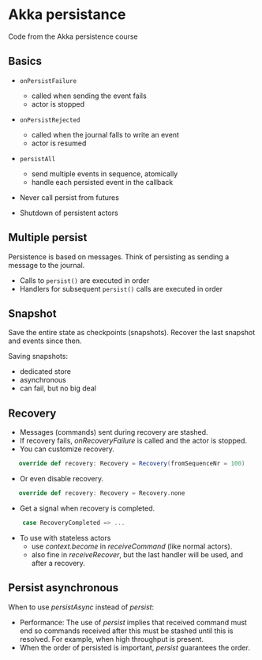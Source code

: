 # Akka persistance

Code from the Akka persistence course

## Basics
- ```onPersistFailure```
    - called when sending the event fails
    - actor is stopped
- ```onPersistRejected```
    - called when the journal falls to write an event
    - actor is resumed
- ```persistAll```
    - send multiple events in sequence, atomically
    - handle each persisted event in the callback
    
- Never call persist from futures
- Shutdown of persistent actors

## Multiple persist
Persistence is based on messages. Think of persisting as sending a message to the journal.

- Calls to ```persist()``` are executed in order
- Handlers for subsequent ```persist()``` calls are executed in order

## Snapshot
Save the entire state as checkpoints (snapshots). Recover the last snapshot and events since then.

Saving snapshots:
- dedicated store
- asynchronous
- can fail, but no big deal

## Recovery
- Messages (commands) sent during recovery are stashed.
- If recovery fails, *onRecoveryFailure* is called and the actor is stopped.
- You can customize recovery.
```scala
   override def recovery: Recovery = Recovery(fromSequenceNr = 100)
```
- Or even disable recovery.
```scala
   override def recovery: Recovery = Recovery.none
```
- Get a signal when recovery is completed.
```scala
    case RecoveryCompleted => ...
```
- To use with stateless actors
    - use *context.become*  in *receiveCommand* (like normal actors).
    - also fine in *receiveRecover*, but the last handler will be used, and after a recovery.
    
## Persist asynchronous
When to use *persistAsync* instead of *persist*:
- Performance: The use of *persist* implies that received command must end so commands received after this must be stashed until this is resolved. For example, when high throughput is present.
- When the order of persisted is important, *persist* guarantees the order.